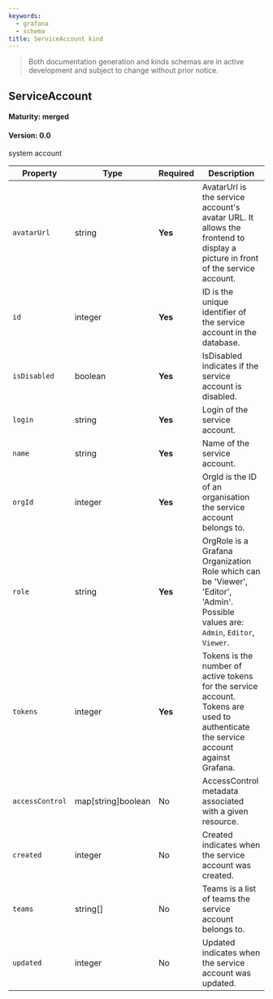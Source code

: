 ```yaml
---
keywords:
  - grafana
  - schema
title: ServiceAccount kind
---
```

> Both documentation generation and kinds schemas are in active development and subject to change without prior notice.

## ServiceAccount

#### Maturity: merged
#### Version: 0.0

system account

| Property        | Type               | Required | Description                                                                                                                             |
|-----------------|--------------------|----------|-----------------------------------------------------------------------------------------------------------------------------------------|
| `avatarUrl`     | string             | **Yes**  | AvatarUrl is the service account's avatar URL. It allows the frontend to display a picture in front<br/>of the service account.         |
| `id`            | integer            | **Yes**  | ID is the unique identifier of the service account in the database.                                                                     |
| `isDisabled`    | boolean            | **Yes**  | IsDisabled indicates if the service account is disabled.                                                                                |
| `login`         | string             | **Yes**  | Login of the service account.                                                                                                           |
| `name`          | string             | **Yes**  | Name of the service account.                                                                                                            |
| `orgId`         | integer            | **Yes**  | OrgId is the ID of an organisation the service account belongs to.                                                                      |
| `role`          | string             | **Yes**  | OrgRole is a Grafana Organization Role which can be 'Viewer', 'Editor', 'Admin'.<br/>Possible values are: `Admin`, `Editor`, `Viewer`.  |
| `tokens`        | integer            | **Yes**  | Tokens is the number of active tokens for the service account.<br/>Tokens are used to authenticate the service account against Grafana. |
| `accessControl` | map[string]boolean | No       | AccessControl metadata associated with a given resource.                                                                                |
| `created`       | integer            | No       | Created indicates when the service account was created.                                                                                 |
| `teams`         | string[]           | No       | Teams is a list of teams the service account belongs to.                                                                                |
| `updated`       | integer            | No       | Updated indicates when the service account was updated.                                                                                 |


